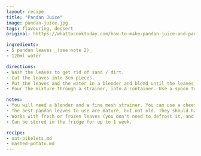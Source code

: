```yaml
---
layout: recipe
title: "Pandan Juice"
image: pandan-juice.jpg
tags: flavouring, dessert
original: hhttps://whattocooktoday.com/how-to-make-pandan-juice-and-pandan-extract.html

ingredients:
- 5 pandan leaves _(see note 2)_
- 120ml water

directions:
- Wash the leaves to get rid of sand / dirt.
- Cut the leaves into 3cm pieces.
- Put the leaves and the water in a blender and blend until the leaves turn into pulp.
- Pour the mixture through a strainer, into a container. Use a spoon to try and squeeze as much liquid out as you can.

notes:
- You will need a blender and a fine mesh strainer. You can use a cheesecloth instead of a strainer, but I can't be bothered cleaning the juices off it, so I just use a strainer.
- The best pandan leaves to use are mature, but not old. They should have a dark green colour.
- Works with fresh or frozen leaves (you don't need to defrost it, and the washing step will wash any ice off)
- Can be stored in the fridge for up to 1 week.

recipe:
- oat-pikelets.md
- mashed-potato.md
---
```

